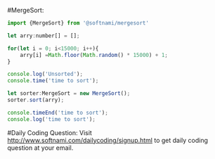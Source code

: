 #MergeSort:
```javascript
import {MergeSort} from '@softnami/mergesort'

let arry:number[] = [];

for(let i = 0; i<15000; i++){
	arry[i] =Math.floor(Math.random() * 15000) + 1;
}

console.log('Unsorted');
console.time('time to sort');

let sorter:MergeSort = new MergeSort();
sorter.sort(arry);

console.timeEnd('time to sort');
console.log('time to sort');
```
#Daily Coding Question:
Visit http://www.softnami.com/dailycoding/signup.html to get daily coding question at your email.